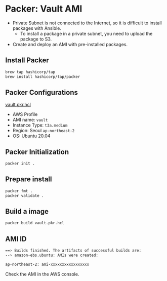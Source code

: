 # Packer: Vault AMI

- Private Subnet is not connected to the Internet, so it is difficult to install packages with Ansible.
  - To install a package in a private subnet, you need to upload the package to S3.
- Create and deploy an AMI with pre-installed packages.

## Install Packer

```bash
brew tap hashicorp/tap
brew install hashicorp/tap/packer
```

## Packer Configurations

[vault.pkr.hcl](./vault.pkr.hcl)

- AWS Profile
- AMI name: `vault`
- Instance Type: `t3a.medium`
- Region: Seoul `ap-northeast-2`
- OS: Ubuntu 20.04

## Packer Initialization

```bash
packer init .
```

## Prepare install

```bash
packer fmt .
packer validate .
```

## Build a image

```bash
packer build vault.pkr.hcl
```

## AMI ID

```bash
==> Builds finished. The artifacts of successful builds are:
--> amazon-ebs.ubuntu: AMIs were created:

ap-northeast-2: ami-xxxxxxxxxxxxxxxxx
```

Check the AMI in the AWS console.
